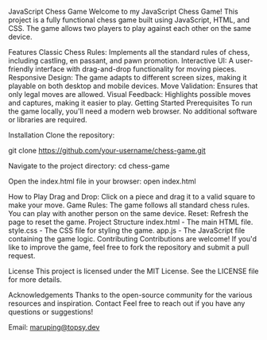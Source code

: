 JavaScript Chess Game
Welcome to my JavaScript Chess Game! This project is a fully functional chess game built using JavaScript, HTML, and CSS. The game allows two players to play against each other on the same device.

Features
Classic Chess Rules: Implements all the standard rules of chess, including castling, en passant, and pawn promotion.
Interactive UI: A user-friendly interface with drag-and-drop functionality for moving pieces.
Responsive Design: The game adapts to different screen sizes, making it playable on both desktop and mobile devices.
Move Validation: Ensures that only legal moves are allowed.
Visual Feedback: Highlights possible moves and captures, making it easier to play.
Getting Started
Prerequisites
To run the game locally, you'll need a modern web browser. No additional software or libraries are required.

Installation
Clone the repository:

git clone https://github.com/your-username/chess-game.git

Navigate to the project directory:
cd chess-game

Open the index.html file in your browser:
open index.html

How to Play
Drag and Drop: Click on a piece and drag it to a valid square to make your move.
Game Rules: The game follows all standard chess rules. You can play with another person on the same device.
Reset: Refresh the page to reset the game.
Project Structure
index.html - The main HTML file.
style.css - The CSS file for styling the game.
app.js - The JavaScript file containing the game logic.
Contributing
Contributions are welcome! If you'd like to improve the game, feel free to fork the repository and submit a pull request.

License
This project is licensed under the MIT License. See the LICENSE file for more details.

Acknowledgements
Thanks to the open-source community for the various resources and inspiration.
Contact
Feel free to reach out if you have any questions or suggestions!

Email: maruping@topsy.dev
